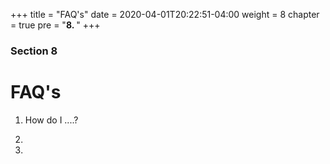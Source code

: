 +++
title = "FAQ's"
date = 2020-04-01T20:22:51-04:00
weight = 8
chapter = true
pre = "<b>8. </b>"
+++

### Section 8

# FAQ's


1. How do I ....? 

2. 

3. 